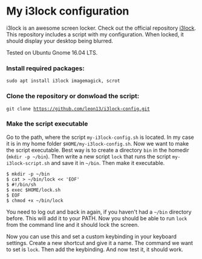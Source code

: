 # My i3lock configuration #

i3lock is an awesome screen locker. Check out the official repository [i3lock](https://github.com/i3/i3lock).
This repository includes a script with my configuration. When locked, it should display your desktop being blurred.

Tested on Ubuntu Gnome 16.04 LTS.

### Install required packages: ###

<code>sudo apt install i3lock imagemagick, scrot</code>

### Clone the repository or donwload the script: ###

<code>git clone https://github.com/leon13/i3lock-config.git </code>

### Make the script executable ###

Go to the path, where the script <code>my-i3lock-config.sh</code> is located. In my case it is in my home folder <code>$HOME/my-i3lock-config.sh</code>. Now we want to make the script executable. Best way is to create a directory <code>bin</code> in the homedir (<code>mkdir -p ~/bin</code>). Then write a new script <code>lock</code> that runs the script <code>my-i3lock-script.sh</code> and save it in <code>~/bin</code>. Then make it executable.

<pre><code>$ mkdir -p ~/bin
$ cat > ~/bin/lock << 'EOF'
$ #!/bin/sh
$ exec $HOME/lock.sh
$ EOF
$ chmod +x ~/bin/lock
</code></pre>

You need to log out and back in again, if you haven't had a <code>~/bin</code> directory before. This will add it to your PATH. Now you should be able to run <code>lock</code> from the command line and it should lock the screen.

Now you can use this and set a custom keybinding in your keyboard settings. Create a new shortcut and give it a name. The command we want to set is <code>lock</code>. Then add the keybinding. And now test it, it should work. 
